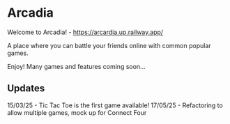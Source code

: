 # Arcadia

Welcome to Arcadia! - https://arcardia.up.railway.app/

A place where you can battle your friends online with common popular games.

Enjoy! Many games and features coming soon...

## Updates

15/03/25 - Tic Tac Toe is the first game available!
17/05/25 - Refactoring to allow multiple games, mock up for Connect Four
